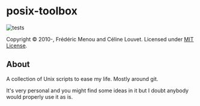 # posix-toolbox

![tests](https://github.com/ptitfred/posix-toolbox/workflows/tests/badge.svg)

Copyright &copy; 2010-, Frédéric Menou and Céline Louvet. Licensed under [MIT License].

## About

A collection of Unix scripts to ease my life. Mostly around git.

It's very personal and you might find some ideas in it but I doubt anybody would
properly use it as is.

[MIT License]: https://github.com/ptitfred/posix-toolbox/raw/master/LICENSE.txt
